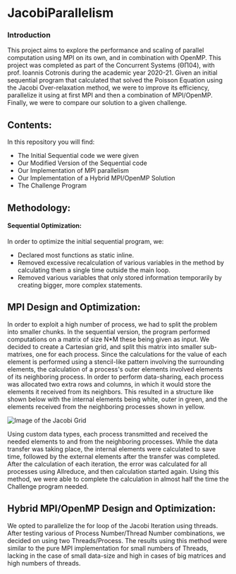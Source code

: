 # JacobiParallelism
### Introduction
This project aims to explore the performance and scaling of parallel computation using MPI on its own, and in combination with OpenMP. This project was completed as part of the
Concurrent Systems (ΘΠ04), with prof. Ioannis Cotronis during the academic year 2020-21. Given an initial sequential program that calculated that solved the Poisson Equation using 
the Jacobi Over-relaxation method, we were to improve its efficiency, parallelize it using at first MPI and then a combination of MPI/OpenMP. Finally, we were to compare our solution
to a given challenge.

## Contents:
In this repository you will find:
* The Initial Sequential code we were given
* Our Modified Version of the Sequential code
* Our Implementation of MPI parallelism
* Our Implementation of a Hybrid MPI/OpenMP Solution
* The Challenge Program


## Methodology:
#### Sequential Optimization:
In order to optimize the initial sequential program, we:
* Declared most functions as static inline.
* Removed excessive recalculation of various variables in the method by calculating them a single time outside the main loop.
* Removed various variables that only stored information temporarily by creating bigger, more complex statements.

## MPI Design and Optimization:
In order to exploit a high number of process, we had to split the problem into smaller chunks. In the sequential version, the program performed computations on a matrix of size N*M
these being given as input. We decided to create a Cartesian grid, and split this matrix into smaller sub-matrixes, one for each process. Since the calculations for the value of
each element is performed using a stencil-like pattern involving the surrounding elements, the calculation of a process's outer elements involved elements of its neighboring process.
In order to perform data-sharing, each process was allocated two extra rows and columns, in which it would store the elements it received from its neighbors.
This resulted in a structure like shown below with the internal elements being white, outer in green, and the elements received from the neighboring processes shown in yellow.

![Image of the Jacobi Grid](https://github.com/lybrag/JacobiParallelism/blob/main/Images/Sharing.png)

Using custom data types, each process transmitted and received the needed elements to and from the neighboring processes. While the data transfer was taking place, the internal
elements were calculated to save time, followed by the external elements after the transfer was completed. After the calculation of each iteration, the error was calculated for
all processes using Allreduce, and then calculation started again. Using this method, we were able to complete the calculation in almost half the time the Challenge program needed.

## Hybrid MPI/OpenMP Design and Optimization:
We opted to parallelize the for loop of the Jacobi Iteration using threads. After testing various of Process Number/Thread Number combinations, we decided on using two Threads/Process.
The results using this method were similar to the pure MPI implementation for small numbers of Threads, lacking in the case of small data-size and high in cases of big matrices and
high numbers of threads.

